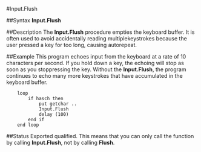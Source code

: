 
#Input.Flush

##Syntax
**Input.Flush**



##Description
The **Input.Flush** procedure empties the keyboard buffer. It is often used to avoid accidentally reading multiplekeystrokes because the user pressed a key for too long, causing autorepeat.



##Example
This program echoes input from the keyboard at a rate of 10 characters per second. If you hold down a key, the echoing will stop as soon as you stoppressing the key. Without the **Input.Flush**, the program continues to echo many more keystrokes that have accumulated in the keyboard buffer.


        loop
            if hasch then
                put getchar ..
                Input.Flush
                delay (100)
            end if
        end loop
##Status
Exported qualified.
This means that you can only call the function by calling **Input.Flush**, not by calling **Flush**.


